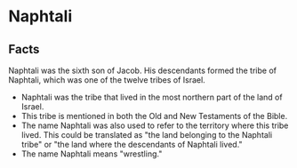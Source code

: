 # Naphtali

## Facts

Naphtali was the sixth son of Jacob. His descendants formed the tribe of Naphtali, which was one of the twelve tribes of Israel.

* Naphtali was the tribe that lived in the most northern part of the land of Israel.
* This tribe is mentioned in both the Old and New Testaments of the Bible.
* The name Naphtali was also used to refer to the territory where this tribe lived. This could be translated as "the land belonging to the Naphtali tribe" or "the land where the descendants of Naphtali lived."
* The name Naphtali means "wrestling."
